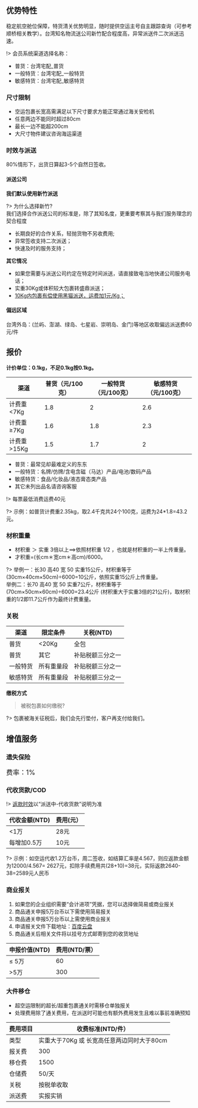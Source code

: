 ## 优势特性
稳定航空舱位保障，特货清关优势明显，随时提供空运主号自主跟踪查询（可参考顺桥相关教学）。台湾知名物流送公司新竹配合程度高，异常派送件二次派送迅速。

!> 会员系统渠道选择名称：
- 普货：台湾宅配_普货
- 一般特货：台湾宅配_一般特货  
- 敏感特货：台湾宅配_敏感特货  

### 尺寸限制
- 空运包裹长宽高需满足以下尺寸要求方能正常通过海关安检机
- 任意两边不能同时超过80cm
- 最长一边不能超200cm
- 大尺寸物件建议咨询海运渠道

### 时效与派送
80%情形下，出货日算起3-5个自然日签收。

#### 派送公司
**我们默认使用新竹派送**

?> 为什么选择新竹?<br />我们选择合作派送公司的标准是，除了其知名度，更重要考察其与我们服务理念的契合程度

- 长期良好的合作关系，轻抛货物不另收费用;
- 异常签收支持二次派送；
- 快速及时的服务支持；

**其它情况**
- 如果您需要与派送公司约定在特定时间派送，请直接致电当地快递公司服务电话；
- 实重30Kg或体积较大包裹转盛鼎派送；
- <u>10Kg内包裹有偿使用黑猫派送，运费加1元/Kg；</u>

#### 偏远区域
台湾外岛：(兰屿、澎湖、绿岛、七星岩、崇明岛、金门)等地区收取偏远派送费60元/件

## 报价
**计价单位：0.1kg，不足0.1kg按0.1kg。**

| 渠道       | 普货（元/100克） | 一般特货（元/100克） | 敏感特货（元/100克） |
|----------|------------|--------------|--------------|
| 计费重<7Kg  | 1.8        | 2            | 2.6          |
| 计费重≥7Kg  | 1.6        | 1.8          | 2.3          |
| 计费重>15Kg | 1.5        | 1.7          | 2            |

- 普货：最常见却最难定义的东东
- 一般特货：名牌/仿牌/含电含磁（马达）产品/电池/数码产品
- 敏感特货：食品/化妆品/液态膏态类产品
- 其它未列出品名请咨询客服

!> 每票最低消费运费40元

?> 示例：如普货计费重2.35kg，取2.4千克共24个100克，运费为24*1.8=43.2元。

### 材积重量
- 材积重 ＞ 实重 3倍以上==>依照材积重 1/2 ，也就是材积重的一半上传重量。
- 才积重=(长cm＊宽cm＊高cm)/6000。

?> 举例一：长30 高40 宽 50 实重15公斤，材积重等于
(30cm×40cm×50cm)÷6000=10公斤，依照实重15公斤上传重量。
<br>举例二：长70 高40 宽 50 实重7公斤，材积重等于(70cm×50cm×60cm)÷6000=23.4公斤
(材积重大于实重3倍的21公斤)，取材积重的1/2即11.7公斤作为最终计费重量。

### 关税
| 渠道   | 限定条件  | 关税(NTD)  |
|------|-------|----------|
| 普货   | <20Kg | 全包       |
| 普货   | 其它    | 补贴税额三分之一 |
| 一般特货 | 所有重量段 | 补贴税额三分之一 |
| 敏感特货 | 所有重量段 | 补贴税额三分之一 |

**缴税方式**

> 被税包裹如何缴税?

?> 包裹被海关征税后，我们会先行垫付，客户再支付给我们。

## 增值服务
### 遗失保险
<font size=4>费率：1%</font>

### 代收货款/COD
!> [返款时效](http://www.soarsq.com/add.html)以“派送中-代收货款”说明为准

| 代收金额(NTD) | 费用(元） |
|-----------|-------|
| <1万       | 28元   |
| 每增加0.5万   | 10元   |


?> 示例：如空运代收1.2万台币，周二签收，如结算汇率是4.567，则应返款金额为12000/4.567= 2627元，扣除手续费用共(28+10)=38元，实际返款2640-38=2589元人民币

### 商业报关
1. 如果您的企业组织需要“会计进项”凭据，您可以选择做简易或商业报关
2. 商品通关申报5万台币以下需使用简易报关
3. 商品通关申报5万台币以上需使用商业报关
4. 申请报关文件下载地址：[百度云盘](https://www.baiduyun.com)
5. 商品通关后相关文件将以挂号方式邮寄到您的收货地址

| 申报价值(NTD) | 费用(NTD/票） |
|-----------|-----------|
| ≤ 5万      | 60        |
| >5万       | 300       |

### 大件移仓
- 超空运限制的超长/超重包裹通关时需移仓单独报关
- 处理费用除了通关费用，在派送时可能也有额外费用发生且难以事前准确预知

| 费用项目 | 收费标准(NTD/件）                |
|------|----------------------------|
| 类型   | 实重大于70Kg 或 长宽高任意两边同时大于80cm |
| 报关费  | 300                    |
| 移仓费  | 1500                   |
| 仓储费  | 50/天                   |
| 关税   | 按税单收取                      |
| 派送费  | 实报实销                       |
